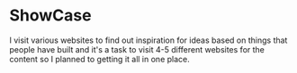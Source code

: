 # ShowCase

I visit various websites to find out inspiration for ideas based on things that people have built and it's a task to visit 4-5 different websites for the content so I planned to getting it all in one place.


